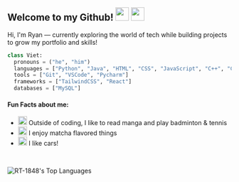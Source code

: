 ## Welcome to my Github!  <img width=30px src="https://emojis.slackmojis.com/emojis/images/1643514620/6248/dumpster-fire.gif?1643514620"> <img width=30px src="https://emojis.slackmojis.com/emojis/images/1643515023/10521/meow_code.gif?1643515023">

Hi, I'm Ryan — currently exploring the world of tech while building projects to grow my portfolio and skills!

```python
class Viet:
  pronouns = ("he", "him")
  languages = ["Python", "Java", "HTML", "CSS", "JavaScript", "C++", "C"]
  tools = ["Git", "VSCode", "Pycharm"]
  frameworks = ["TailwindCSS", "React"]
  databases = ["MySQL"]
```

#### Fun Facts about me:
 - <img src="https://fonts.gstatic.com/s/e/notoemoji/latest/1f3be/512.gif" alt="🎾" width="20" height="20"> Outside of coding, I like to read manga and play badminton & tennis
 - <img src="https://fonts.gstatic.com/s/e/notoemoji/latest/1f49a/512.gif" alt="💚" width="20" height="20"> I enjoy matcha flavored things
 - <img src="https://fonts.gstatic.com/s/e/notoemoji/latest/1f697/512.gif" alt="🚗" width="20" height="20"> I like cars!

<br>

![RT-1848's Top Languages](https://github-readme-stats.vercel.app/api/top-langs/?username=RT-1848&theme=tokyonight&show_icons=true&hide_border=false&layout=compact)


